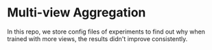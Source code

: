 # Multi-view Aggregation 

In this repo, we store config files of experiments to find out why when trained with more views, the results didn't improve consistently.